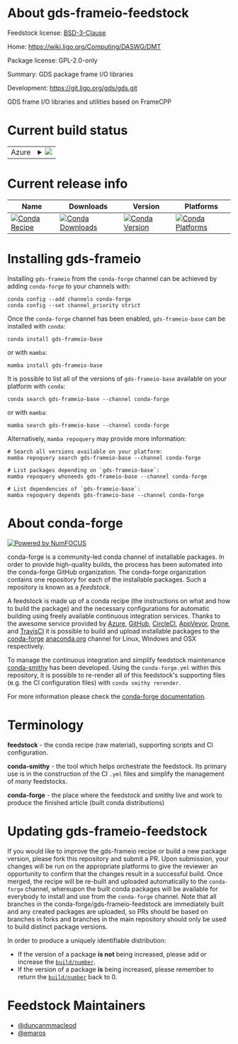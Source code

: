 About gds-frameio-feedstock
===========================

Feedstock license: [BSD-3-Clause](https://github.com/conda-forge/gds-frameio-feedstock/blob/main/LICENSE.txt)

Home: https://wiki.ligo.org/Computing/DASWG/DMT

Package license: GPL-2.0-only

Summary: GDS package frame I/O libraries

Development: https://git.ligo.org/gds/gds.git

GDS frame I/O libraries and utilities based on FrameCPP


Current build status
====================


<table>
    
  <tr>
    <td>Azure</td>
    <td>
      <details>
        <summary>
          <a href="https://dev.azure.com/conda-forge/feedstock-builds/_build/latest?definitionId=12903&branchName=main">
            <img src="https://dev.azure.com/conda-forge/feedstock-builds/_apis/build/status/gds-frameio-feedstock?branchName=main">
          </a>
        </summary>
        <table>
          <thead><tr><th>Variant</th><th>Status</th></tr></thead>
          <tbody><tr>
              <td>linux_64</td>
              <td>
                <a href="https://dev.azure.com/conda-forge/feedstock-builds/_build/latest?definitionId=12903&branchName=main">
                  <img src="https://dev.azure.com/conda-forge/feedstock-builds/_apis/build/status/gds-frameio-feedstock?branchName=main&jobName=linux&configuration=linux%20linux_64_" alt="variant">
                </a>
              </td>
            </tr><tr>
              <td>linux_aarch64</td>
              <td>
                <a href="https://dev.azure.com/conda-forge/feedstock-builds/_build/latest?definitionId=12903&branchName=main">
                  <img src="https://dev.azure.com/conda-forge/feedstock-builds/_apis/build/status/gds-frameio-feedstock?branchName=main&jobName=linux&configuration=linux%20linux_aarch64_" alt="variant">
                </a>
              </td>
            </tr><tr>
              <td>linux_ppc64le</td>
              <td>
                <a href="https://dev.azure.com/conda-forge/feedstock-builds/_build/latest?definitionId=12903&branchName=main">
                  <img src="https://dev.azure.com/conda-forge/feedstock-builds/_apis/build/status/gds-frameio-feedstock?branchName=main&jobName=linux&configuration=linux%20linux_ppc64le_" alt="variant">
                </a>
              </td>
            </tr><tr>
              <td>osx_64</td>
              <td>
                <a href="https://dev.azure.com/conda-forge/feedstock-builds/_build/latest?definitionId=12903&branchName=main">
                  <img src="https://dev.azure.com/conda-forge/feedstock-builds/_apis/build/status/gds-frameio-feedstock?branchName=main&jobName=osx&configuration=osx%20osx_64_" alt="variant">
                </a>
              </td>
            </tr><tr>
              <td>osx_arm64</td>
              <td>
                <a href="https://dev.azure.com/conda-forge/feedstock-builds/_build/latest?definitionId=12903&branchName=main">
                  <img src="https://dev.azure.com/conda-forge/feedstock-builds/_apis/build/status/gds-frameio-feedstock?branchName=main&jobName=osx&configuration=osx%20osx_arm64_" alt="variant">
                </a>
              </td>
            </tr>
          </tbody>
        </table>
      </details>
    </td>
  </tr>
</table>

Current release info
====================

| Name | Downloads | Version | Platforms |
| --- | --- | --- | --- |
| [![Conda Recipe](https://img.shields.io/badge/recipe-gds--frameio--base-green.svg)](https://anaconda.org/conda-forge/gds-frameio-base) | [![Conda Downloads](https://img.shields.io/conda/dn/conda-forge/gds-frameio-base.svg)](https://anaconda.org/conda-forge/gds-frameio-base) | [![Conda Version](https://img.shields.io/conda/vn/conda-forge/gds-frameio-base.svg)](https://anaconda.org/conda-forge/gds-frameio-base) | [![Conda Platforms](https://img.shields.io/conda/pn/conda-forge/gds-frameio-base.svg)](https://anaconda.org/conda-forge/gds-frameio-base) |

Installing gds-frameio
======================

Installing `gds-frameio` from the `conda-forge` channel can be achieved by adding `conda-forge` to your channels with:

```
conda config --add channels conda-forge
conda config --set channel_priority strict
```

Once the `conda-forge` channel has been enabled, `gds-frameio-base` can be installed with `conda`:

```
conda install gds-frameio-base
```

or with `mamba`:

```
mamba install gds-frameio-base
```

It is possible to list all of the versions of `gds-frameio-base` available on your platform with `conda`:

```
conda search gds-frameio-base --channel conda-forge
```

or with `mamba`:

```
mamba search gds-frameio-base --channel conda-forge
```

Alternatively, `mamba repoquery` may provide more information:

```
# Search all versions available on your platform:
mamba repoquery search gds-frameio-base --channel conda-forge

# List packages depending on `gds-frameio-base`:
mamba repoquery whoneeds gds-frameio-base --channel conda-forge

# List dependencies of `gds-frameio-base`:
mamba repoquery depends gds-frameio-base --channel conda-forge
```


About conda-forge
=================

[![Powered by
NumFOCUS](https://img.shields.io/badge/powered%20by-NumFOCUS-orange.svg?style=flat&colorA=E1523D&colorB=007D8A)](https://numfocus.org)

conda-forge is a community-led conda channel of installable packages.
In order to provide high-quality builds, the process has been automated into the
conda-forge GitHub organization. The conda-forge organization contains one repository
for each of the installable packages. Such a repository is known as a *feedstock*.

A feedstock is made up of a conda recipe (the instructions on what and how to build
the package) and the necessary configurations for automatic building using freely
available continuous integration services. Thanks to the awesome service provided by
[Azure](https://azure.microsoft.com/en-us/services/devops/), [GitHub](https://github.com/),
[CircleCI](https://circleci.com/), [AppVeyor](https://www.appveyor.com/),
[Drone](https://cloud.drone.io/welcome), and [TravisCI](https://travis-ci.com/)
it is possible to build and upload installable packages to the
[conda-forge](https://anaconda.org/conda-forge) [anaconda.org](https://anaconda.org/)
channel for Linux, Windows and OSX respectively.

To manage the continuous integration and simplify feedstock maintenance
[conda-smithy](https://github.com/conda-forge/conda-smithy) has been developed.
Using the ``conda-forge.yml`` within this repository, it is possible to re-render all of
this feedstock's supporting files (e.g. the CI configuration files) with ``conda smithy rerender``.

For more information please check the [conda-forge documentation](https://conda-forge.org/docs/).

Terminology
===========

**feedstock** - the conda recipe (raw material), supporting scripts and CI configuration.

**conda-smithy** - the tool which helps orchestrate the feedstock.
                   Its primary use is in the construction of the CI ``.yml`` files
                   and simplify the management of *many* feedstocks.

**conda-forge** - the place where the feedstock and smithy live and work to
                  produce the finished article (built conda distributions)


Updating gds-frameio-feedstock
==============================

If you would like to improve the gds-frameio recipe or build a new
package version, please fork this repository and submit a PR. Upon submission,
your changes will be run on the appropriate platforms to give the reviewer an
opportunity to confirm that the changes result in a successful build. Once
merged, the recipe will be re-built and uploaded automatically to the
`conda-forge` channel, whereupon the built conda packages will be available for
everybody to install and use from the `conda-forge` channel.
Note that all branches in the conda-forge/gds-frameio-feedstock are
immediately built and any created packages are uploaded, so PRs should be based
on branches in forks and branches in the main repository should only be used to
build distinct package versions.

In order to produce a uniquely identifiable distribution:
 * If the version of a package **is not** being increased, please add or increase
   the [``build/number``](https://docs.conda.io/projects/conda-build/en/latest/resources/define-metadata.html#build-number-and-string).
 * If the version of a package **is** being increased, please remember to return
   the [``build/number``](https://docs.conda.io/projects/conda-build/en/latest/resources/define-metadata.html#build-number-and-string)
   back to 0.

Feedstock Maintainers
=====================

* [@duncanmmacleod](https://github.com/duncanmmacleod/)
* [@emaros](https://github.com/emaros/)

